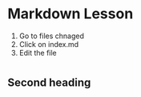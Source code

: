 # <h1> Markdown Lesson
1. Go to files chnaged
2. Click on index.md
3. Edit the file 

# <h2> Second heading
